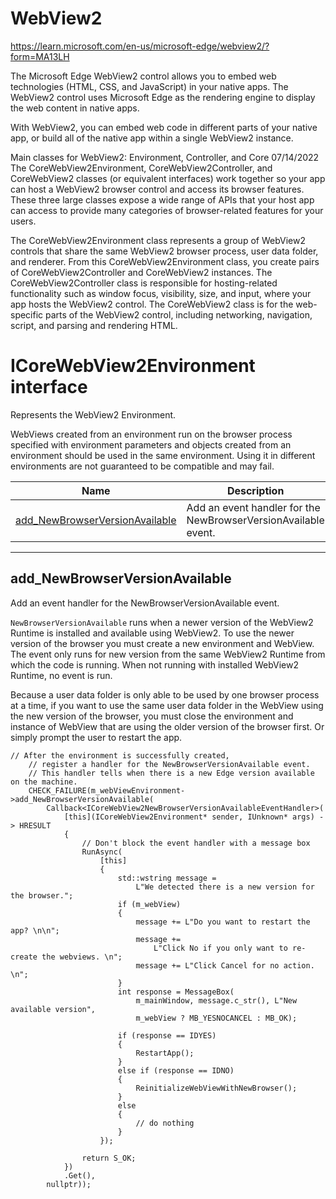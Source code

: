 # WebView2

https://learn.microsoft.com/en-us/microsoft-edge/webview2/?form=MA13LH

The Microsoft Edge WebView2 control allows you to embed web technologies (HTML, CSS, and JavaScript) in your native apps. The WebView2 control uses Microsoft Edge as the rendering engine to display the web content in native apps.

With WebView2, you can embed web code in different parts of your native app, or build all of the native app within a single WebView2 instance.

Main classes for WebView2: Environment, Controller, and Core
07/14/2022
The CoreWebView2Environment, CoreWebView2Controller, and CoreWebView2 classes (or equivalent interfaces) work together so your app can host a WebView2 browser control and access its browser features. These three large classes expose a wide range of APIs that your host app can access to provide many categories of browser-related features for your users.

The CoreWebView2Environment class represents a group of WebView2 controls that share the same WebView2 browser process, user data folder, and renderer. From this CoreWebView2Environment class, you create pairs of CoreWebView2Controller and CoreWebView2 instances.
The CoreWebView2Controller class is responsible for hosting-related functionality such as window focus, visibility, size, and input, where your app hosts the WebView2 control.
The CoreWebView2 class is for the web-specific parts of the WebView2 control, including networking, navigation, script, and parsing and rendering HTML.

# ICoreWebView2Environment interface

Represents the WebView2 Environment.

WebViews created from an environment run on the browser process specified with environment parameters and objects created from an environment should be used in the same environment. Using it in different environments are not guaranteed to be compatible and may fail.

| Name       | Description |
| ---------- | ----------- |
| [add_NewBrowserVersionAvailable](#add_newbrowserversionavailable) | Add an event handler for the NewBrowserVersionAvailable event. |

---

## add_NewBrowserVersionAvailable

Add an event handler for the NewBrowserVersionAvailable event.

`NewBrowserVersionAvailable` runs when a newer version of the WebView2 Runtime is installed and available using WebView2. To use the newer version of the browser you must create a new environment and WebView. The event only runs for new version from the same WebView2 Runtime from which the code is running. When not running with installed WebView2 Runtime, no event is run.

Because a user data folder is only able to be used by one browser process at a time, if you want to use the same user data folder in the WebView using the new version of the browser, you must close the environment and instance of WebView that are using the older version of the browser first. Or simply prompt the user to restart the app.

```
// After the environment is successfully created,
    // register a handler for the NewBrowserVersionAvailable event.
    // This handler tells when there is a new Edge version available on the machine.
    CHECK_FAILURE(m_webViewEnvironment->add_NewBrowserVersionAvailable(
        Callback<ICoreWebView2NewBrowserVersionAvailableEventHandler>(
            [this](ICoreWebView2Environment* sender, IUnknown* args) -> HRESULT
            {
                // Don't block the event handler with a message box
                RunAsync(
                    [this]
                    {
                        std::wstring message =
                            L"We detected there is a new version for the browser.";
                        if (m_webView)
                        {
                            message += L"Do you want to restart the app? \n\n";
                            message +=
                                L"Click No if you only want to re-create the webviews. \n";
                            message += L"Click Cancel for no action. \n";
                        }
                        int response = MessageBox(
                            m_mainWindow, message.c_str(), L"New available version",
                            m_webView ? MB_YESNOCANCEL : MB_OK);

                        if (response == IDYES)
                        {
                            RestartApp();
                        }
                        else if (response == IDNO)
                        {
                            ReinitializeWebViewWithNewBrowser();
                        }
                        else
                        {
                            // do nothing
                        }
                    });

                return S_OK;
            })
            .Get(),
        nullptr));
```
